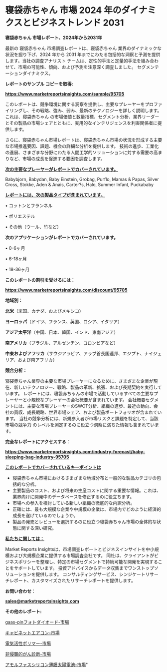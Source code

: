 # 寝袋赤ちゃん 市場 2024 年のダイナミクスとビジネストレンド 2031

<strong>寝袋赤ちゃん 市場レポート、2024年から2031年</strong>

最新の 寝袋赤ちゃん 市場調査レポートは、寝袋赤ちゃん 業界のダイナミックな状況を掘り下げ、2024 年から 2031 年までにわたる包括的な洞察と予測を提供します。当社の調査アナリスト チームは、定性的手法と定量的手法を組み合わせて、市場の可能性、傾向、および予測を注意深く調査しました。 セグメンテーションダイナミクス。



<strong>レポートのサンプル コピーを取得:</strong> <a href=https://www.marketreportsinsights.com/sample/95705>

<strong><u>https://www.marketreportsinsights.com/sample/95705</u></strong></a>

このレポートは、競争環境に関する洞察を提供し、主要なプレーヤーをプロファイリングし、その戦略、強み、弱み、最新のテクノロジーを詳しく説明します。 これは、寝袋赤ちゃん の市場価値と数量指標、セグメント分析、業界リーダーとその製品の市場シェアとともに、実用的なインテリジェンスを利害関係者に提供します。

さらに、寝袋赤ちゃん市場レポートは、寝袋赤ちゃん市場の状況を形成する主要な市場推進要因、課題、機会の詳細な分析を提供します。 技術の進歩、工業化の進展、さまざまな分野にわたる人間工学的ソリューションに対する需要の高まりなど、市場の成長を促進する要因を調査します。



<strong><u>次の主要なプレーヤーがレポートでカバーされています。</u></strong>

Babybjorn, Babydan, Baby Einstein, Grobag, Purflo, Mamas & Papas, Silver Cross, Stokke, Aden & Anais, Carter?s, Halo, Summer Infant, Puckababy



<strong><u><b>レポートには、次の製品タイプが含まれています。</b></u></strong>

• コットンとフランネル

• ポリエステル

• その他（ウール、竹など）



<strong><b>次のアプリケーションがレポートでカバーされています。</b></strong>

• 0-6ヶ月

• 6-18ヶ月

• 18-36ヶ月



<strong><b>このレポートの割引を受けるには：</b></strong><a href=https://www.marketreportsinsights.com/discount/95705>

<strong><u>https://www.marketreportsinsights.com/discount/95705</u></strong></a>



<strong>地域別：</strong>



<strong>北米</strong>（米国、カナダ、およびメキシコ）



<strong>ヨーロッパ</strong>（ドイツ、フランス、英国、ロシア、イタリア）



<strong>アジア太平洋</strong>（中国、日本、韓国、インド、東南アジア）



<strong>南アメリカ</strong>（ブラジル、アルゼンチン、コロンビアなど）



<strong>中東およびアフリカ</strong>（サウジアラビア、アラブ首長国連邦、エジプト、ナイジェリア、および南アフリカ）



<strong>競合分析：</strong>

寝袋赤ちゃん業界の主要な市場プレーヤーになるために、さまざまな企業が現在、新しいテクノロジー、戦略、製品の革新、拡張、および長期契約を実行しています。 レポートには、寝袋赤ちゃんの市場で活動しているすべての主要なプレーヤーと小規模なプレーヤーの会社概要が含まれています。 会社概要セグメントには、主要な市場プレーヤーのSWOT分析、組織の進歩、最近の動向、会社の買収、成長戦略、世界市場シェア、および製品ポートフォリオが含まれています。 当社の競争分析には、新規参入者が市場リスクと課題を特定して、当該市場の競争力 のレベルを測定するのに役立つ洞察に満ちた情報も含まれています。



<strong>完全なレポートにアクセスする</strong>：

<a href=https://www.marketreportsinsights.com/industry-forecast/baby-sleeping-bag-industry-95705>

<strong><u>https://www.marketreportsinsights.com/industry-forecast/baby-sleeping-bag-industry-95705</u></strong></a>



<strong><u><b>このレポートでカバーされているキーポイントは</b></u></strong>
<ul>
  <li>寝袋赤ちゃん市場におけるさまざまな地域分布と一般的な製品カテゴリの包括的な分析。</li>
  <li>主要製品のコスト、および将来の生産コストに関する重要な情報。これは、業界向けに開発中のデータベースを修正するのに役立ちます。</li>
  <li>市場への参入を検討している新しい組織の徹底的な内訳分析。</li>
  <li>正確には、最も大規模な企業や中規模の企業は、市場内でどのように経済的成長を遂げているのでしょうか。</li>
  <li>製品の発売とレビューを選択するのに役立つ寝袋赤ちゃん市場の全体的な状態に関する深い研究。</li>
</ul>


<strong><u><b>私たちに関しては：</b></u></strong>

Market Reports Insightsは、市場調査レポートとビジネスインサイトを中小規模および大規模企業に提供する市場調査会社です。 同社は、クライアントがビジネスポリシーを整理し、特定の市場セグメントで持続可能な開発を実現することをサポートしています。 投資アドバイスからデータ収集までワンストップソリューションを提供します。 コンサルティングサービス、シンジケートリサーチレポート、カスタマイズされたリサーチレポートを提供します。



<strong><b>お問い合わせ</b></strong>：

<a href=mailto:sales@marketreportsinsights.com>

<strong><u>sales@marketreportsinsights.com</u></strong></a>



<strong>その他のレポート:</strong>

<a href=https://www.linkedin.com/pulse/gaas-pinフォトダイオード-市場-2030-年までの需要に焦点を当てた-2023-年調査レポート-pr-news-hub-ulaqf/>gaas-pinフォトダイオード-市場</a>

<a href=https://www.linkedin.com/pulse/キャビネットエアコン-市場-2023-総利益と主要ベンダー-2030-jsl7c/>キャビネットエアコン-市場</a>

<a href=https://www.linkedin.com/pulse/電気活性ポリマー-市場-2023-swot-分析と最新イノベーション-2030-pr-news-hub-haojf/>電気活性ポリマー-市場</a>

<a href=https://www.linkedin.com/pulse/非侵襲的がん診断-市場-2023-競争分析と事業成長-2030-pr-news-hub-w7frf/>非侵襲的がん診断-市場</a>

<a href=https://www.linkedin.com/pulse/アモルファスシリコン薄膜太陽電池-市場-2023-swot-分析と成長率-qtnnf/>アモルファスシリコン薄膜太陽電池-市場</a>"
